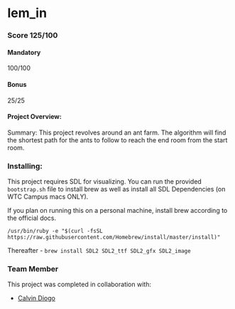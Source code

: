 # lem_in

### Score 125/100
#### Mandatory
100/100

#### Bonus
25/25

#### Project Overview:
Summary: This project revolves around an ant farm. The algorithm will find the shortest path for the ants to follow to reach the end room from the start room.

### Installing:
This project requires SDL for visualizing. You can run the provided `bootstrap.sh` file to install brew as well as install all SDL Dependencies (on WTC Campus macs ONLY).

If you plan on running this on a personal machine, install brew according to the official docs.

`/usr/bin/ruby -e "$(curl -fsSL https://raw.githubusercontent.com/Homebrew/install/master/install)"`

Thereafter - `brew install SDL2 SDL2_ttf SDL2_gfx SDL2_image`

### Team Member
This project was completed in collaboration with:
- [Calvin Diogo](https://github.com/CharlieDeltaZA)
